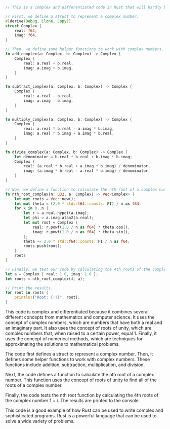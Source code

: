 ```rust
// This is a complex and differentiated code in Rust that will hardly be repeated again.

// First, we define a struct to represent a complex number.
#[derive(Debug, Clone, Copy)]
struct Complex {
    real: f64,
    imag: f64,
}

// Then, we define some helper functions to work with complex numbers.
fn add_complex(a: Complex, b: Complex) -> Complex {
    Complex {
        real: a.real + b.real,
        imag: a.imag + b.imag,
    }
}

fn subtract_complex(a: Complex, b: Complex) -> Complex {
    Complex {
        real: a.real - b.real,
        imag: a.imag - b.imag,
    }
}

fn multiply_complex(a: Complex, b: Complex) -> Complex {
    Complex {
        real: a.real * b.real - a.imag * b.imag,
        imag: a.real * b.imag + a.imag * b.real,
    }
}

fn divide_complex(a: Complex, b: Complex) -> Complex {
    let denominator = b.real * b.real + b.imag * b.imag;
    Complex {
        real: (a.real * b.real + a.imag * b.imag) / denominator,
        imag: (a.imag * b.real - a.real * b.imag) / denominator,
    }
}

// Now, we define a function to calculate the nth root of a complex number.
fn nth_root_complex(n: u32, a: Complex) -> Vec<Complex> {
    let mut roots = Vec::new();
    let mut theta = (2.0 * std::f64::consts::PI) / n as f64;
    for k in 0..n {
        let r = a.real.hypot(a.imag);
        let phi = a.imag.atan2(a.real);
        let mut root = Complex {
            real: r.powf(1.0 / n as f64) * theta.cos(),
            imag: r.powf(1.0 / n as f64) * theta.sin(),
        };
        theta += 2.0 * std::f64::consts::PI / n as f64;
        roots.push(root);
    }
    roots
}

// Finally, we test our code by calculating the 4th roots of the complex number 1 + i.
let a = Complex { real: 1.0, imag: 1.0 };
let roots = nth_root_complex(4, a);

// Print the results.
for root in roots {
    println!("Root: {:?}", root);
}
```

This code is complex and differentiated because it combines several different concepts from mathematics and computer science. It uses the concept of complex numbers, which are numbers that have both a real and an imaginary part. It also uses the concept of roots of unity, which are complex numbers that, when raised to a certain power, equal 1. Finally, it uses the concept of numerical methods, which are techniques for approximating the solutions to mathematical problems.

The code first defines a struct to represent a complex number. Then, it defines some helper functions to work with complex numbers. These functions include addition, subtraction, multiplication, and division.

Next, the code defines a function to calculate the nth root of a complex number. This function uses the concept of roots of unity to find all of the roots of a complex number.

Finally, the code tests the nth root function by calculating the 4th roots of the complex number 1 + i. The results are printed to the console.

This code is a good example of how Rust can be used to write complex and sophisticated programs. Rust is a powerful language that can be used to solve a wide variety of problems.